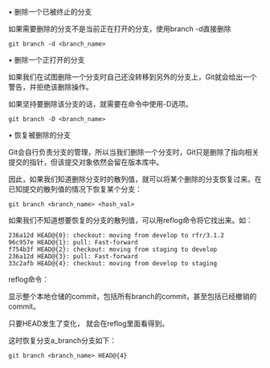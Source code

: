  • 删除一个已被终止的分支

如果需要删除的分支不是当前正在打开的分支，使用branch -d直接删除

    git branch -d <branch_name>
• 删除一个正打开的分支

如果我们在试图删除一个分支时自己还没转移到另外的分支上，Git就会给出一个警告，并拒绝该删除操作。

如果坚持要删除该分支的话，就需要在命令中使用-D选项。

    git branch -D <branch_name>
• 恢复被删除的分支

Git会自行负责分支的管理，所以当我们删除一个分支时，Git只是删除了指向相关提交的指针，但该提交对象依然会留在版本库中。

因此，如果我们知道删除分支时的散列值，就可以将某个删除的分支恢复过来。在已知提交的散列值的情况下恢复某个分支：

    git branch <branch_name> <hash_val>
如果我们不知道想要恢复的分支的散列值，可以用reflog命令将它找出来。如：
```
236a12d HEAD@{0}: checkout: moving from develop to rfr/3.1.2
96c957e HEAD@{1}: pull: Fast-forward
f754b3f HEAD@{2}: checkout: moving from staging to develop
236a12d HEAD@{3}: pull: Fast-forward
33c2afb HEAD@{4}: checkout: moving from develop to staging
```

reflog命令：

显示整个本地仓储的commit，包括所有branch的commit，甚至包括已经撤销的commit。

只要HEAD发生了变化， 就会在reflog里面看得到。

这时恢复分支a_branch分支如下：

    git branch <branch_name> HEAD@{4}